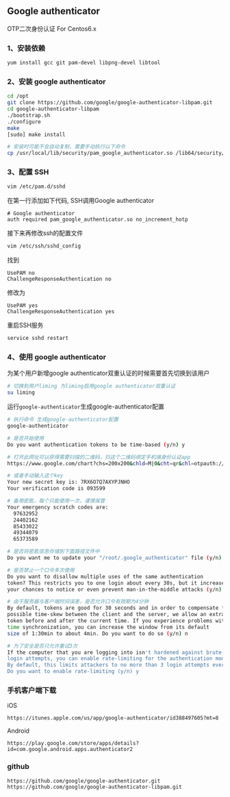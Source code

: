 Google authenticator
---
OTP二次身份认证 For Centos6.x


### 1、安装依赖
```sh
yum install gcc git pam-devel libpng-devel libtool
```

### 2、安装 google authenticator
```sh
cd /opt
git clone https://github.com/google/google-authenticator-libpam.git
cd google-authenticator-libpam
./bootstrap.sh
./configure
make
[sudo] make install

# 安装时可能不会自动复制，需要手动执行以下命令
cp /usr/local/lib/security/pam_google_authenticator.so /lib64/security/
```

### 3、配置 SSH
```sh
vim /etc/pam.d/sshd
```
在第一行添加如下代码, SSH调用Google authenticator
```
# Google authenticator
auth required pam_google_authenticator.so no_increment_hotp
```

接下来再修改ssh的配置文件
```sh
vim /etc/ssh/sshd_config
```
找到
```
UsePAM no
ChallengeResponseAuthentication no
```
修改为
```
UsePAM yes
ChallengeResponseAuthentication yes
```

重启SSH服务
```sh
service sshd restart
```

### 4、使用 google authenticator
为某个用户新增google authenticator双重认证的时候需要首先切换到该用户
```sh
# 切换到用户liming 为liming启用google authenticator双重认证
su liming    
```
运行``google-authenticator``生成google-authenticator配置
```sh
# 执行命令 生成google-authenticator配置
google-authenticator 

# 是否开始使用
Do you want authentication tokens to be time-based (y/n) y

# 打开此网址可以获得需要扫描的二维码，扫这个二维码绑定手机端身份认证app
https://www.google.com/chart?chs=200x200&chld=M|0&cht=qr&chl=otpauth://totp/AD2C2SY4Y2BK7EIJ%3Fsecret%3D7RX6O7Q7AXYPJNHO

# 或者手动输入这个key
Your new secret key is: 7RX6O7Q7AXYPJNHO
Your verification code is 093599

# 备用密匙，每个只能使用一次，谨慎保管
Your emergency scratch codes are:
  97632952
  24402162
  85433022
  49344079
  65373589

# 是否将密匙信息存储到下面路径文件中
Do you want me to update your "/root/.google_authenticator" file (y/n) y

# 是否禁止一个口令多次使用
Do you want to disallow multiple uses of the same authentication
token? This restricts you to one login about every 30s, but it increases
your chances to notice or even prevent man-in-the-middle attacks (y/n) y

# 由于服务器与客户端时间误差，是否允许口令有效期为4分钟
By default, tokens are good for 30 seconds and in order to compensate for
possible time-skew between the client and the server, we allow an extra
token before and after the current time. If you experience problems with poor
time synchronization, you can increase the window from its default
size of 1:30min to about 4min. Do you want to do so (y/n) n

# 为了安全是否只允许重试3次
If the computer that you are logging into isn't hardened against brute-force
login attempts, you can enable rate-limiting for the authentication module.
By default, this limits attackers to no more than 3 login attempts every 30s.
Do you want to enable rate-limiting (y/n) y
```


### 手机客户端下载
iOS
```
https://itunes.apple.com/us/app/google-authenticator/id388497605?mt=8
```
Android
```
https://play.google.com/store/apps/details?id=com.google.android.apps.authenticator2
```

### github
```
https://github.com/google/google-authenticator.git
https://github.com/google/google-authenticator-libpam.git
```

